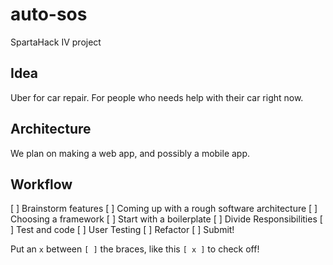 # auto-sos
SpartaHack IV project

## Idea
Uber for car repair. For people who needs help with their car right now.

## Architecture
We plan on making a web app, and possibly a mobile app.

## Workflow
[ ] Brainstorm features
[ ] Coming up with a rough software architecture
[ ] Choosing a framework
[ ] Start with a boilerplate
[ ] Divide Responsibilities
[ ] Test and code
[ ] User Testing
[ ] Refactor
[ ] Submit!

Put an `x` between `[ ]` the braces, like this `[ x ]` to check off!
